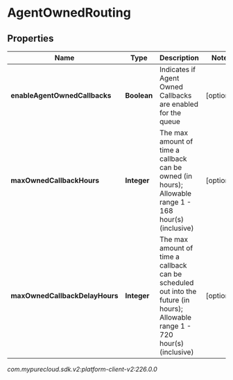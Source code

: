 # AgentOwnedRouting


## Properties

| Name | Type | Description | Notes |
| ------------ | ------------- | ------------- | ------------- |
| **enableAgentOwnedCallbacks** | **Boolean** | Indicates if Agent Owned Callbacks are enabled for the queue |  [optional] |
| **maxOwnedCallbackHours** | **Integer** | The max amount of time a callback can be owned (in hours); Allowable range 1 - 168 hour(s) (inclusive) |  [optional] |
| **maxOwnedCallbackDelayHours** | **Integer** | The max amount of time a callback can be scheduled out into the future (in hours); Allowable range 1 - 720 hour(s) (inclusive) |  [optional] |




_com.mypurecloud.sdk.v2:platform-client-v2:226.0.0_
